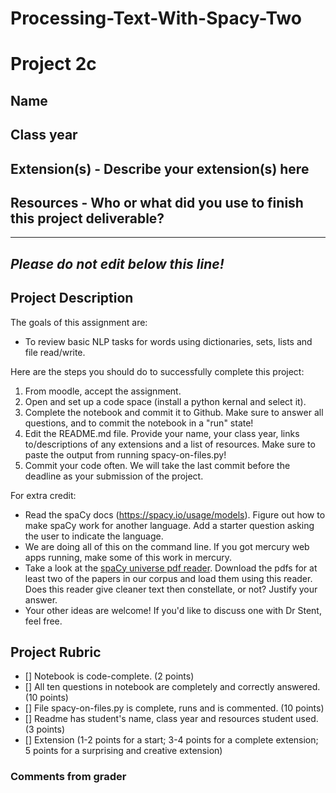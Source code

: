 # Processing-Text-With-Spacy-Two

# Project 2c

## Name

## Class year

## Extension(s) - Describe your extension(s) here

## Resources - Who or what did you use to finish this project deliverable?


-----------------------------------------------------------------------------------------------------------------------------------------------
*Please do not edit below this line!*
-----------------------------------------------------------------------------------------------------------------------------------------------

## Project Description

The goals of this assignment are:
* To review basic NLP tasks for words using dictionaries, sets, lists and file read/write.

Here are the steps you should do to successfully complete this project:
1. From moodle, accept the assignment.
2. Open and set up a code space (install a python kernal and select it).
3. Complete the notebook and commit it to Github. Make sure to answer all questions, and to commit the notebook in a "run" state!
4. Edit the README.md file. Provide your name, your class year, links to/descriptions of any extensions and a list of resources. Make sure to paste the output from running spacy-on-files.py!
5. Commit your code often. We will take the last commit before the deadline as your submission of the project.

For extra credit:
* Read the spaCy docs (https://spacy.io/usage/models). Figure out how to make spaCy work for another language. Add a starter question asking the user to indicate the language. 
* We are doing all of this on the command line. If you got mercury web apps running, make some of this work in mercury.
* Take a look at the [spaCy universe pdf reader](https://spacy.io/universe/project/spacypdfreader/). Download the pdfs for at least two of the papers in our corpus and load them using this reader. Does this reader give cleaner text then constellate, or not? Justify your answer.
* Your other ideas are welcome! If you'd like to discuss one with Dr Stent, feel free.


## Project Rubric

- [] Notebook is code-complete. (2 points)
- [] All ten questions in notebook are completely and correctly answered. (10 points)
- [] File spacy-on-files.py is complete, runs and is commented. (10 points)
- [] Readme has student's name, class year and resources student used. (3 points)
- [] Extension (1-2 points for a start; 3-4 points for a complete extension; 5 points for a surprising and creative extension)

### Comments from grader
